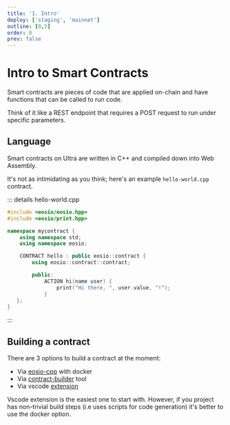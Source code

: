 ```yaml
---
title: '1. Intro'
deploy: ['staging', 'mainnet']
outline: [0,5]
order: 0
prev: false
---
```


# Intro to Smart Contracts

Smart contracts are pieces of code that are applied on-chain and have functions that can be called to run code.

Think of it like a REST endpoint that requires a POST request to run under specific parameters.

## Language

Smart contracts on Ultra are written in C++ and compiled down into Web Assembly.

It's not as intimidating as you think; here's an example `hello-world.cpp` contract.

::: details hello-world.cpp
```cpp
#include <eosio/eosio.hpp>
#include <eosio/print.hpp>

namespace mycontract {
    using namespace std;
    using namespace eosio;

    CONTRACT hello : public eosio::contract {
        using eosio::contract::contract;

        public:
            ACTION hi(name user) {
                print("Hi there, ", user.value, "!");
            }
   };
}
```
:::

## Building a contract

There are 3 options to build a contract at the moment:

* Via [eosio-cpp](../Docker/docker-contract-development-flow.md) with docker
* Via [contract-builder](../../tools/contract-builder/index.md) tool
* Via vscode [extension](./3.compile.md)

Vscode extension is the easiest one to start with. However, if you project has non-trivial build steps (i.e uses scripts for code generation)
it's better to use the docker option.